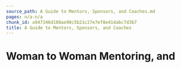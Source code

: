 ```yaml
---
source_path: A Guide to Mentors, Sponsors, and Coaches.md
pages: n/a-n/a
chunk_id: a947346d108ae90c5b21c27e7ef8e414abc7d3b7
title: A Guide to Mentors, Sponsors, and Coaches
---
```

# Woman to Woman Mentoring, and
